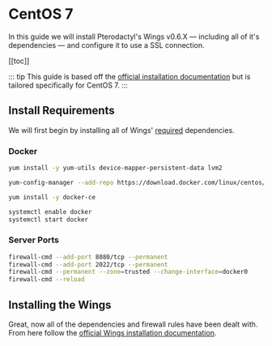 # CentOS 7
In this guide we will install Pterodactyl's Wings v0.6.X — including all of it's dependencies — and configure it to use a SSL connection.

[[toc]]

::: tip
This guide is based off the [official installation documentation](/wings/installing.md) but is tailored specifically for CentOS 7.
:::

## Install Requirements
We will first begin by installing all of Wings' [required](/wings/installing.md#dependencies) dependencies.

### Docker

```bash
yum install -y yum-utils device-mapper-persistent-data lvm2

yum-config-manager --add-repo https://download.docker.com/linux/centos/docker-ce.repo

yum install -y docker-ce

systemctl enable docker
systemctl start docker
```

### Server Ports
```bash
firewall-cmd --add-port 8080/tcp --permanent
firewall-cmd --add-port 2022/tcp --permanent
firewall-cmd --permanent --zone=trusted --change-interface=docker0
firewall-cmd --reload
```

## Installing the Wings
Great, now all of the dependencies and firewall rules have been dealt with. From here follow the [official Wings installation documentation](/wings/installing.md#installing-wings-2).
